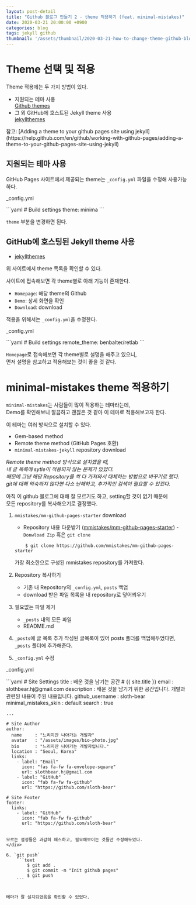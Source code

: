```yaml
---
layout: post-detail
title: "Github 블로그 만들기 2 - theme 적용하기 (feat. minimal-mistakes)"
date: 2020-03-21 20:00:00 +0900
categories: blog
tags: jekyll github
thumbnail: '/assets/thumbnail/2020-03-21-how-to-change-theme-github-blog.png'
---
```



# Theme 선택 및 적용 
Theme 적용에는 두 가지 방법이 있다. 
* 지원되는 테마 사용   
[Github themes](https://pages.github.com/themes/)
* 그 외 GitHub에 호스트된 Jekyll theme 사용   
[jekyllthemes](http://jekyllthemes.org/)

<p markdown="1" class="info">참고: [Adding a theme to your github pages site using jekyll](https://help.github.com/en/github/working-with-github-pages/adding-a-theme-to-your-github-pages-site-using-jekyll)</p>



## 지원되는 테마 사용 
GitHub Pages 사이트에서 제공되는 theme는 `_config.yml` 파일을 수정해 사용가능하다.
<div markdown="1" class="file-wrapper">
<p class="filename-badge">_config.yml</p> 
```yaml
    # Build settings 
    theme: minima 
```
</div>

`theme` 부분을 변경하면 된다. 




## GitHub에 호스팅된 Jekyll theme 사용 
* [jekyllthemes](http://jekyllthemes.org/)   

위 사이트에서 theme 목록을 확인할 수 있다.   

사이트에 접속해보면 각 theme별로 아래 기능이 존재한다.   
* `Homepage`: 해당 theme의 Github 
* `Demo`: 상세 화면을 확인
* `Download`: download


적용을 위해서는 `_config.yml`을 수정한다.
<div markdown="1" class="file-wrapper">
<p class="filename-badge">_config.yml</p>   
```yaml
    # Build settings 
    remote_theme: benbalter/retlab
```
</div>

`Homepage`로 접속해보면 각 theme별로 설명을 해주고 있으니,   
먼저 설명을 참고하고 적용해보는 것이 좋을 것 같다.   



# minimal-mistakes theme 적용하기 
`minimal-mistakes`는 사람들이 많이 적용하는 테마라는데,   
Demo를 확인해보니 깔끔하고 괜찮은 것 같아 이 테마로 적용해보고자 한다.   

이 테마는 여러 방식으로 설치할 수 있다.  
* Gem-based method   
* Remote theme method (GitHub Pages 호환)
* `minimal-mistakes-jekyll` repository download


_Remote theme method 방식으로 설치했을 때,  
내 글 목록에 sytle이 적용되지 않는 문제가 있었다.  
때문에 그냥 해당 Repository를 싹 다 가져와서 대체하는 방법으로 바꾸기로 했다.  
git에 대해 익숙하지 않다면 다소 난해하고, 추가적인 검색이 필요할 수 있겠다._  


아직 이 github 블로그에 대해 잘 모르기도 하고, setting할 것이 없기 때문에  
모든 repository를 복사해오기로 결정했다.  


1. `mmistakes/mm-github-pages-starter` download
	* Repository 내용 다운받기 ([mmistakes/mm-github-pages-starter](https://github.com/mmistakes/mm-github-pages-starter)) - `Donwload Zip` 혹은 `git clone`
	```text
	    $ git clone https://github.com/mmistakes/mm-github-pages-starter
	```
	가장 최소한으로 구성된 mmistakes repository를 가져왔다. 


2. Repository 복사하기 
	* 기존 내 Repository의 `_config.yml`, `posts` 백업
	* download 받은 파일 목록을 내 repository로 덮어씌우기 


3. 필요없는 파일 제거 
	* `_posts` 내의 모든 파일
	* README.md


4. `_posts`에 글 목록 추가
	작성된 글목록이 있어 posts 폴더를 백업해두었다면, `_posts` 폴더에 추가해준다. 


5. `_config.yml` 수정 
<div markdown="1" class="file-wrapper pl-2">
<p class="filename-badge">_config.yml</p>
```yaml
    # Site Settings 
    title                 : 배운 것을 남기는 공간 # {{ site.title }}
    email                 : slothbear.hj@gmail.com
    description           : 배운 것을 남기기 위한 공간입니다. 개발과 관련된 내용이 주된 내용입니다. 
    github_username       : sloth-bear
    minimal_mistakes_skin : default
    search                : true
    
    ...
    
    # Site Author
    author:
      name     : "느리지만 나아가는 개발자"
      avatar   : "/assets/images/bio-photo.jpg"
      bio      : "느리지만 나아가는 개발자입니다."
      location : "Seoul, Korea"
      links:
        - label: "Email"
          icon: "fas fa-fw fa-envelope-square"
          url: slothbear.hj@gmail.com
        - label: "GitHub"
          icon: "fab fa-fw fa-github"
          url: "https://github.com/sloth-bear"

    # Site Footer
    footer:
      links:
        - label: "GitHub"
          icon: "fab fa-fw fa-github"
          url: "https://github.com/sloth-bear"
```
    
모르는 설정들은 과감히 패스하고, 필요해보이는 것들만 수정해두었다. 
</div>

6. `git push`
	```text
        $ git add .
        $ git commit -m "Init github pages"
        $ git push
	```
	

테마가 잘 설치되었음을 확인할 수 있었다. 

